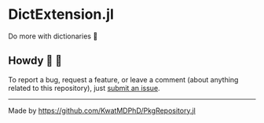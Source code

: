 # DictExtension.jl

Do more with dictionaries :school_satchel:

## Howdy :wave: :cowboy_hat_face:

To report a bug, request a feature, or leave a comment (about anything related to this repository), just [submit an issue](https://github.com/KwatMDPhD/DictExtension.jl/issues/new/choose).

---

Made by https://github.com/KwatMDPhD/PkgRepository.jl
